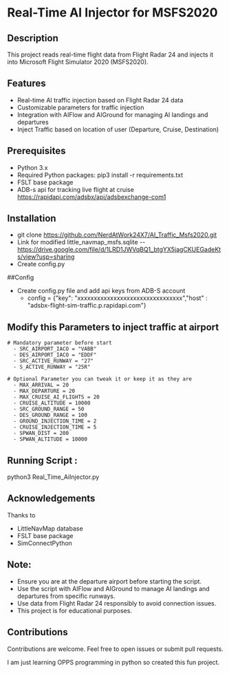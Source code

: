 #  Real-Time AI Injector for MSFS2020

## Description
This project reads real-time flight data from Flight Radar 24 and injects it into Microsoft Flight Simulator 2020 (MSFS2020).

## Features
- Real-time AI traffic injection based on Flight Radar 24 data
- Customizable parameters for traffic injection
- Integration with AIFlow and AIGround for managing AI landings and departures
- Inject Traffic based on location of user (Departure, Cruise, Destination)

## Prerequisites
- Python 3.x
- Required Python packages: pip3 install -r requirements.txt
- FSLT base package
- ADB-s api for tracking live flight at cruise https://rapidapi.com/adsbx/api/adsbexchange-com1

## Installation
- git clone https://github.com/NerdAtWork24X7/AI_Traffic_Msfs2020.git
- Link for modified little_navmap_msfs.sqlite -- https://drive.google.com/file/d/1LRD1JWVqBQ1_btgYX5jagCKUEGadeKts/view?usp=sharing
- Create config.py

##Config
 - Create config.py file and add api keys from ADB-S account
   - config = {"key": "xxxxxxxxxxxxxxxxxxxxxxxxxxxxxxxx","host" : "adsbx-flight-sim-traffic.p.rapidapi.com"}


## Modify this Parameters to inject traffic at airport
    # Mandatory parameter before start
      - SRC_AIRPORT_IACO = "VABB"
      - DES_AIRPORT_IACO = "EDDF"
      - SRC_ACTIVE_RUNWAY = "27"
      - S_ACTIVE_RUNWAY = "25R"

    # Optional Parameter you can tweak it or keep it as they are
      - MAX_ARRIVAL = 20
      - MAX_DEPARTURE = 20
      - MAX_CRUISE_AI_FLIGHTS = 20
      - CRUISE_ALTITUDE = 10000
      - SRC_GROUND_RANGE = 50
      - DES_GROUND_RANGE = 100
      - GROUND_INJECTION_TIME = 2
      - CRUISE_INJECTION_TIME = 5
      - SPWAN_DIST = 200
      - SPWAN_ALTITUDE = 10000



## Running Script :
  python3 Real_Time_AiInjector.py


## Acknowledgements
Thanks to
 - LittleNavMap database
 - FSLT base package
 - SimConnectPython


## Note:
- Ensure you are at the departure airport before starting the script.
- Use the script with AIFlow and AIGround to manage AI landings and departures from specific runways.
- Use data from Flight Radar 24 responsibly to avoid connection issues.
- This project is for educational purposes.

## Contributions
Contributions are welcome. Feel free to open issues or submit pull requests.

I am just learning OPPS programming in python so created this fun project.
